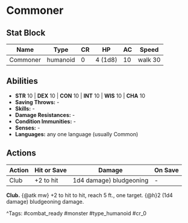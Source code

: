 # Commoner

## Stat Block

| Name | Type | CR | HP | AC | Speed |
|------|------|----|----|----|-------|
| Commoner | humanoid | 0 | 4 (1d8) | 10 | walk 30 |

## Abilities

- **STR** 10 | **DEX** 10 | **CON** 10 | **INT** 10 | **WIS** 10 | **CHA** 10
- **Saving Throws:** -  
- **Skills:** -  
- **Damage Resistances:** -  
- **Condition Immunities:** -  
- **Senses:** -  
- **Languages:** any one language (usually Common)


## Actions

| Action | Hit or Save | Damage | On Save |
|--------|--------------|--------|----------|
| Club | +2 to hit | 1d4 damage) bludgeoning | - |

**Club.** {@atk mw} +2 to hit to hit, reach 5 ft., one target. {@h}2 (1d4 damage) bludgeoning damage.


^Tags: #combat_ready #monster #type_humanoid #cr_0